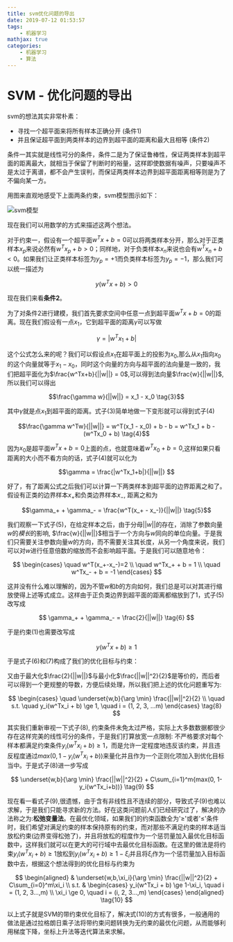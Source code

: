 ```yaml
---
title: svm优化问题的导出
date: 2019-07-12 01:53:57
tags: 
    - 机器学习
mathjax: true
categories:
    - 机器学习
    - 算法
---
```


# SVM - 优化问题的导出

svm的想法其实非常朴素：

- 寻找一个超平面来将所有样本正确分开 (条件1)
- 并且保证超平面到两类样本的边界到超平面的距离和最大且相等 (条件2)

条件一其实就是线性可分的条件，条件二是为了保证鲁棒性，保证两类样本到超平面的距离最大，就相当于保留了判断时的裕量，这样即使数据有噪声，只要噪声不是太过于离谱，都不会产生误判，而保证两类样本边界到超平面距离相等则是为了不偏向某一方。

用图来直观地感受下上面两条约束，svm模型图示如下：

![svm模型](https://imgconvert.csdnimg.cn/aHR0cHM6Ly91cGxvYWQud2lraW1lZGlhLm9yZy93aWtpcGVkaWEvY29tbW9ucy90aHVtYi83LzcyL1NWTV9tYXJnaW4ucG5nLzMwMHB4LVNWTV9tYXJnaW4ucG5n)

现在我们可以用数学的方式来描述这两个想法。

对于约束一，假设有一个超平面$w^Tx+b=0$可以将两类样本分开，那么对于正类样本$x_p$来说必然有$w^Tx_p+b > 0$；同样地，对于负类样本$x_n$来说也会有$w^Tx_n + b < 0$。如果我们让正类样本标签为$y_p=+1$而负类样本标签为$y_p=-1$，那么我们可以统一描述为

$$y(w^Tx+b) > 0 \tag{1}$$

现在我们来看**条件2**。

为了对条件2进行建模，我们首先要求空间中任意一点到超平面$w^Tx+b=0$的距离。现在我们假设有一点$x_1$，它到超平面的距离$\gamma$可以写做

$$\gamma=|w^Tx_1+b| \tag{2}$$

这个公式怎么来的呢？我们可以假设点$x_1$在超平面上的投影为$x_0$,那么从$x_1$指向$x_0$的这个向量就等于$x_1 - x_0$，同时这个向量的方向与超平面的法向量是一致的，我们把超平面化为$\frac{w^Tx+b}{||w||} = 0$,可以得到法向量$\frac{w}{||w||}$,所以我们可以得出

$$\frac{\gamma w}{||w||} = x_1 - x_0 \tag{3}$$

其中$\gamma$就是点$x_1$到超平面的距离。式子(3)简单地做一下变形就可以得到式子(4)

$$\frac{\gamma w^Tw}{||w||} = w^T(x_1 - x_0) + b - b = w^Tx_1 + b - (w^Tx_0 + b) \tag{4}$$

因为$x_0$是超平面$w^Tx + b = 0$上面的点，也就意味着$w^Tx_0 + b = 0$,这样如果只看距离的大小而不看方向的话，式子(4)就可以化为

$$\gamma  = \frac{|w^Tx_1+b|}{||w||} $$

好了，有了距离公式之后我们可以计算一下两类样本到超平面的边界距离之和了。假设有正类的边界样本$x_+$和负类边界样本$x_-$, 距离之和为

$$\gamma_+ + \gamma_- = \frac{w^T(x_+ - x_-)}{||w||} \tag{5}$$

我们观察一下式子(5)，在给定样本之后，由于分母$||w||$的存在，消除了参数向量$w$的*模长*的影响, $\frac{w}{||w||}$相当于一个方向与$w$同向的单位向量。于是我们只需要关注参数向量$w$的方向，而不需要关注其长度，从另一个角度来说，我们可以对$w$进行任意倍数的缩放而不会影响超平面。于是我们可以随意地令：

$$
	\begin{cases}
    	\quad w^T(x_+-x_-)=2 \\
        \quad w^Tx_+ + b = 1 \\
        \quad w^Tx_- + b = -1
    \end{cases}
$$

这并没有什么难以理解的，因为不管$w$和$b$的方向如何，我们总是可以对其进行缩放使得上述等式成立。这样由于正负类边界到超平面的距离都缩放到了$1$，式子(5)改写成

$$
\gamma_+ + \gamma_- = \frac{2}{||w||} \tag{6}
$$

于是约束(1)也需要改写成

$$
y(w^Tx+b) \ge 1 \tag{7}
$$

于是式子(6)和(7)构成了我们的优化目标与约束：

又由于最大化$\frac{2}{||w||}$与最小化$\frac{||w||^2}{2}$是等价的，而后者可以得到一个更规整的导数，方便后续处理，所以我们把上述的优化问题重写为:

$$
\begin{cases}
    \quad \underset{w,b}{\arg \min} \frac{||w||^2}{2} \\
    \quad s.t. \quad y_i(w^Tx_i + b) \ge 1, \quad i = (1, 2, 3, ...m)
\end{cases} \tag{8}
$$

其实我们重新审视一下式子(8), 约束条件未免太过严格，实际上大多数数据都很少存在这样完美的线性可分的条件，于是我们打算放宽一点限制: 不严格要求对每个样本都满足约束条件$y_i(w^Tx_i + b) \ge 1$，而是允许一定程度地违反该约束，并且违反程度通过$max(0, 1 - y_i(w^Tx_i+b))$来量化并且作为一个正则化项加入到优化目标当中。于是式子(8)进一步写成

$$
\underset{w,b}{\arg \min} \frac{||w||^2}{2} + C\sum_{i=1}^m{max(0, 1-y_i(w^Tx_i+b))} \tag{9}
$$

现在看一看式子(9),很遗憾，由于含有非线性且不连续的部分，导致式子(9)也难以求解，于是我们只能寻求新的方法。好在这类问题前人们已经研究过了，解决的办法称之为:**松弛变量法**。在最优化领域，如果我们的约束函数全为'$\ge$'或者'$\le$'条件时，我们希望对满足约束的样本保持原有的约束，而对那些不满足约束的样本适当放松约束(边界变得松弛了)，并且将放松的程度作为一个惩罚量加入最优化目标函数中，这样我们就可以在更大的可行域中去最优化目标函数。在这里的做法是将约束$y_i(w^Tx_i+b) \ge 1$放松到$y_i(w^Tx_i + b) \ge 1-\xi_i$并且将$\xi_i$作为一个惩罚量加入目标函数中去，根据这个想法得到的优化目标与约束为

$$
\begin{aligned}
    & \underset{w,b,\xi_i}{\arg \min} \frac{||w||^2}{2} + C\sum_{i=0}^m\xi_i \\
    s.t.
    & \begin{cases}
        y_i(w^Tx_i + b) \ge 1-\xi_i, \quad i = (1, 2, 3...,m) \\
        \xi_i \ge 0, \quad i = (i, 2, 3...,m)
    \end{cases}
\end{aligned} \tag{10}
$$


以上式子就是SVM的带约束优化目标了，解决式$(10)$的方式有很多，一般通用的做法是通过拉格朗日乘子法将带约束问题转换为无约束的最优化问题，从而能够利用梯度下降，坐标上升法等迭代算法来求解。